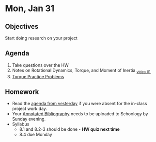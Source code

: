 Mon, Jan 31
=========    

 Objectives  
------------  
Start doing research on your project

 
Agenda    
---------    
1. Take questions over the HW
2. Notes on Rotational Dynamics, Torque, and Moment of Inertia <sub>[video #1](https://youtu.be/3uWwm-jut74), </sub>
3. [Torque Practice Problems](https://avon.schoology.com/page/5621287392)


Homework  
-------------    
- Read the [agenda from yesterday][ag] if you were absent for the in-class project work day.
- Your [Annotated Bibliography][bib] needs to be uploaded to Schoology by Sunday evening.
- Syllabus
	- 8.1 and 8.2-3 should be done - **HW quiz next time**
	- 8.4 due Monday
  
[ag]: https://avon.schoology.com/page/5612374108
[ppt]: https://avon.schoology.com/course/5138386920/materials/gp/5527381456
[pasmt]: https://avon.schoology.com/course/5138386920/materials/gp/5527196152
[ptop]: https://avon.schoology.com/course/5138386920/materials/gp/5527196115
[pvid]: https://avon.schoology.com/course/5138386920/materials/gp/5527196182
[w1]: https://avon.schoology.com/course/5138386920/materials/gp/5612372461
[ex]: https://avon.schoology.com/course/5138386920/materials/gp/5612332223
[bib]: https://avon.schoology.com/assignment/5527196339/
<!--stackedit_data:
eyJoaXN0b3J5IjpbLTEzNjA0ODcyNzEsLTE1MTM4ODE0OTQsLT
EyMzMyMTU0MDQsMTM1OTIwMzM1MSw4NDQ0NjcwNzQsNTM0NzM4
NjI2LC0xNDU2MDkzMDkwLC0yMDA5NjE3NTMyLDE5MzY0MzgxMD
gsMTgzOTE0MjkzMCwxOTg4NzMyNjUzLC02NjY5NjI4MjAsMTE3
MTAxOTE3NSwtOTM1NTI0MzA4LC0xOTg3MzUzNjUsLTEzMDczMD
c0MiwtMTYzMTI2NjQzLC0yMDc2NTg2NzQzLDExODQ2NTUwNjks
MTU3Nzk4OTgzNV19
-->